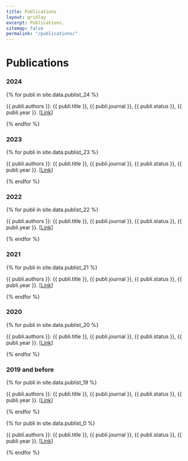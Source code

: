 ```yaml
---
title: Publications
layout: gridlay
excerpt: Publications.
sitemap: false
permalink: "/publications/"
---
```


# Publications
### 2024
{% for publi in site.data.publist_24 %}

 {{ publi.authors }}: {{ publi.title }}, {{ publi.journal }}, {{ publi.status }}, {{ publi.year }}. [<a href="{{ publi.link }}">Link</a>]

{% endfor %}

### 2023
{% for publi in site.data.publist_23 %}

  {{ publi.authors }}: {{ publi.title }}, {{ publi.journal }}, {{ publi.status }}, {{ publi.year }}. [<a href="{{ publi.link }}">Link</a>]

{% endfor %}

### 2022
{% for publi in site.data.publist_22 %}

  {{ publi.authors }}: {{ publi.title }}, {{ publi.journal }}, {{ publi.status }}, {{ publi.year }}. [<a href="{{ publi.link }}">Link</a>]

{% endfor %}

### 2021
{% for publi in site.data.publist_21 %}

  {{ publi.authors }}: {{ publi.title }}, {{ publi.journal }}, {{ publi.status }}, {{ publi.year }}. [<a href="{{ publi.link }}">Link</a>] 

{% endfor %}

### 2020
{% for publi in site.data.publist_20 %}

  {{ publi.authors }}: {{ publi.title }}, {{ publi.journal }}, {{ publi.status }}, {{ publi.year }}. [<a href="{{ publi.link }}">Link</a>]
  
{% endfor %}
### 2019 and before
{% for publi in site.data.publist_19 %}

  {{ publi.authors }}: {{ publi.title }}, {{ publi.journal }}, {{ publi.status }}, {{ publi.year }}. [<a href="{{ publi.link }}">Link</a>]

{% endfor %}

{% for publi in site.data.publist_0 %}

  {{ publi.authors }}: {{ publi.title }}, {{ publi.journal }}, {{ publi.status }}, {{ publi.year }}. [<a href="{{ publi.link }}">Link</a>]

{% endfor %}
